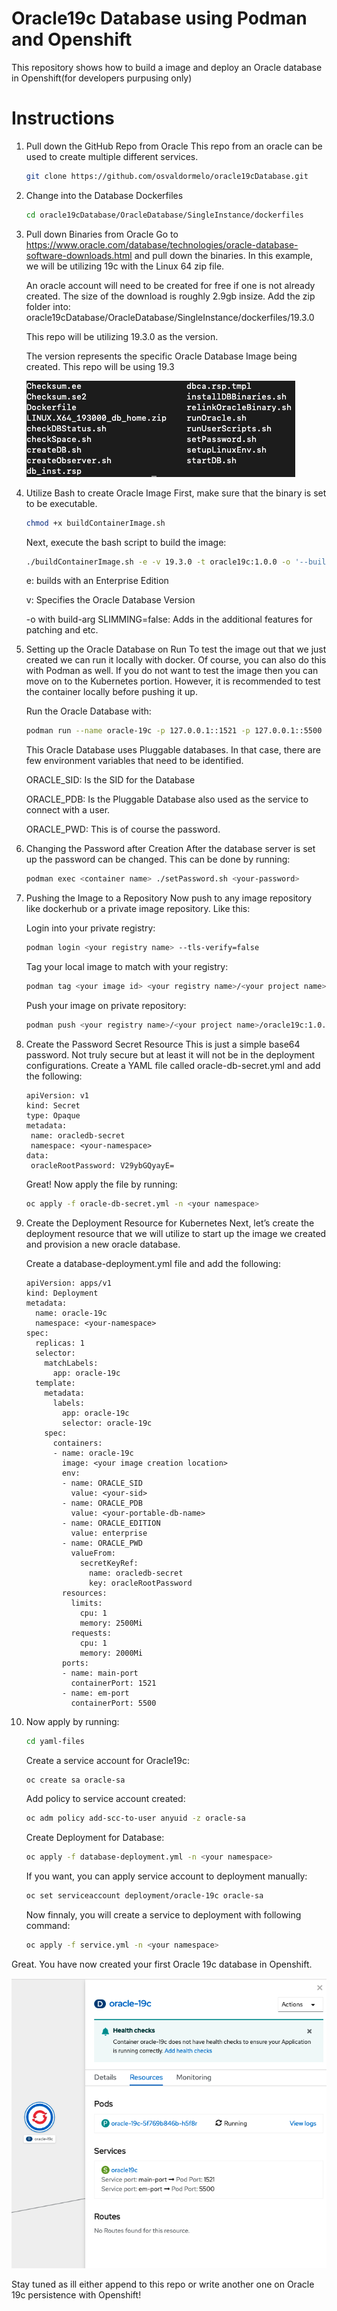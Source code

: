 # Oracle19c Database using Podman and Openshift
This repository shows how to build a image and deploy an Oracle database in Openshift(for developers purpusing only)
# Instructions

1. Pull down the GitHub Repo from Oracle 
    This repo from an oracle can be used to create multiple different services.
    ```bash
    git clone https://github.com/osvaldormelo/oracle19cDatabase.git
    ```
2. Change into the Database Dockerfiles 
    ```bash
    cd oracle19cDatabase/OracleDatabase/SingleInstance/dockerfiles
    ```
3. Pull down Binaries from Oracle 
    Go to https://www.oracle.com/database/technologies/oracle-database-software-downloads.html and pull down the binaries. In this example, we will be utilizing 19c with the Linux 64 zip file.

    An oracle account will need to be created for free if one is not already created.
    The size of the download is roughly 2.9gb insize. Add the zip folder into: oracle19cDatabase/OracleDatabase/SingleInstance/dockerfiles/19.3.0

    This repo will be utilizing 19.3.0 as the version.

    The version represents the specific Oracle Database Image being created. This repo will be using 19.3

    ![](/images/2022-05-11-09-58-35.png)
4. Utilize Bash to create Oracle Image
    First, make sure that the binary is set to be executable.
    ```bash
    chmod +x buildContainerImage.sh
    ``` 
    
    Next, execute the bash script to build the image:
    
    ```bash
    ./buildContainerImage.sh -e -v 19.3.0 -t oracle19c:1.0.0 -o '--build-arg SLIMMING=false'
    ```
    
    e: builds with an Enterprise Edition

    v: Specifies the Oracle Database Version

    -o with build-arg SLIMMING=false: Adds in the additional features for patching and etc.

5. Setting up the Oracle Database on Run
    To test the image out that we just created we can run it locally with docker. Of course, you can also do this with Podman as well. If you do not want to test the image then you can move on to the Kubernetes portion. However, it is recommended to test the container locally before pushing it up.

    Run the Oracle Database with:

    ```bash
    podman run --name oracle-19c -p 127.0.0.1::1521 -p 127.0.0.1::5500 -e ORACLE_SID=ABC -e ORACLE_PDB=ABCPDB1 -e ORACLE_PWD=GoFor1t! oracle19c:1.0.0
    ```
    This Oracle Database uses Pluggable databases. In that case, there are few environment variables that need to be identified.

    ORACLE_SID: Is the SID for the Database

    ORACLE_PDB: Is the Pluggable Database also used as the service to connect with a user.

    ORACLE_PWD: This is of course the password.

6. Changing the Password after Creation
    After the database server is set up the password can be changed. This can be done by running:
    
    ```bash
    podman exec <container name> ./setPassword.sh <your-password>
    ```

7. Pushing the Image to a Repository
    Now push to any image repository like dockerhub or a private image repository. Like this:
    
    Login into your private registry:
    
    ```bash
    podman login <your registry name> --tls-verify=false
    ```
    Tag your local image to match with your registry:

    ```bash
    podman tag <your image id> <your registry name>/<your project name>/oracle19c:1.0.0
    ```

    Push your image on private repository:

    ```bash
    podman push <your registry name>/<your project name>/oracle19c:1.0.0 --tls-verify=false
    ```


8. Create the Password Secret Resource
    This is just a simple base64 password. Not truly secure but at least it will not be in the deployment configurations. Create a YAML file called oracle-db-secret.yml and add the following:

    ```
    apiVersion: v1
    kind: Secret
    type: Opaque
    metadata:
     name: oracledb-secret
     namespace: <your-namespace>
    data:
     oracleRootPassword: V29ybGQyayE=
    ```
    
    Great! Now apply the file by running:

    ```bash
    oc apply -f oracle-db-secret.yml -n <your namespace>
    ```

9. Create the Deployment Resource for Kubernetes
    Next, let’s create the deployment resource that we will utilize to start up the image we created and provision a new oracle database.

    Create a database-deployment.yml file and add the following:

    ```
    apiVersion: apps/v1
    kind: Deployment
    metadata:
      name: oracle-19c
      namespace: <your-namespace>
    spec:
      replicas: 1
      selector:
        matchLabels:
          app: oracle-19c
      template:
        metadata:
          labels:
            app: oracle-19c
            selector: oracle-19c
        spec:
          containers:
          - name: oracle-19c
            image: <your image creation location>
            env:
            - name: ORACLE_SID
              value: <your-sid>
            - name: ORACLE_PDB
              value: <your-portable-db-name>
            - name: ORACLE_EDITION
              value: enterprise
            - name: ORACLE_PWD
              valueFrom:
                secretKeyRef:
                  name: oracledb-secret
                  key: oracleRootPassword
            resources:
              limits:
                cpu: 1
                memory: 2500Mi
              requests:
                cpu: 1
                memory: 2000Mi
            ports:
            - name: main-port
              containerPort: 1521
            - name: em-port
              containerPort: 5500
    ```

10. Now apply by running:

    ```bash
    cd yaml-files
    ```

    Create a service account for Oracle19c:
    
    ```bash
    oc create sa oracle-sa
    ```

    Add policy to service account created:

    ```bash
    oc adm policy add-scc-to-user anyuid -z oracle-sa
    ```

    Create Deployment for Database:

    ```bash
    oc apply -f database-deployment.yml -n <your namespace>
    ```
    If you want, you can apply service account to deployment manually:
    
    ```bash
    oc set serviceaccount deployment/oracle-19c oracle-sa
    ```
    Now finnaly, you will create a service to deployment with following command:

    ```bash
    oc apply -f service.yml -n <your namespace>
    ```

Great. You have now created your first Oracle 19c database in Openshift. 

![](/images/2022-05-11-16-51-09.png)

Stay tuned as ill either append to this repo or write another one on Oracle 19c persistence with Openshift!

